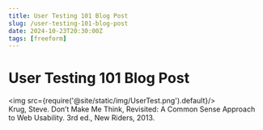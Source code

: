```yaml
---
title: User Testing 101 Blog Post
slug: /user-testing-101-blog-post
date: 2024-10-23T20:30:00Z
tags: [freeform]
---
```


# User Testing 101 Blog Post


<img src={require('@site/static/img/UserTest.png').default}/> 
\
Krug, Steve. Don’t Make Me Think, Revisited: A Common Sense Approach to Web Usability. 3rd ed., New Riders, 2013. 